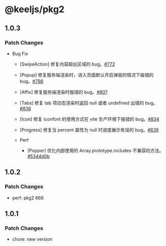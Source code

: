 # @keeljs/pkg2

## 1.0.3

### Patch Changes

- Bug Fix

    - [SwipeAction] 修复内容超出区域的 bug。[#772](https://github.com/ZhongAnTech/zarm/pull/772)
    - [Popup] 修复服务端渲染时，进入页面默认开启弹层的情况下报错的 bug。[#798](https://github.com/ZhongAnTech/zarm/pull/798)
    - [Affix] 修复服务端渲染时报错的 bug。[#807](https://github.com/ZhongAnTech/zarm/pull/807)
    - [Tabs] 修复 tab 项动态渲染时返回 null 或者 undefined 出错的 bug。[#836](https://github.com/ZhongAnTech/zarm/pull/836)
    - [Icon] 修复 iconfont 的使用方式在 vite 生产环境下报错的 bug。[#834](https://github.com/ZhongAnTech/zarm/pull/834)
    - [Progress] 修复当 percent 属性为 null 时进度展示有误的 bug。[#839](https://github.com/ZhongAnTech/zarm/pull/839)

  - Perf

    - [Popper] 优化内部使用的 Array.prototype.includes 不兼容的方法。[#5344d0b](https://github.com/ZhongAnTech/zarm/commit/5344d0b6d6b93bf2604c496030b4a24053f18aac)

## 1.0.2

### Patch Changes

- perf: pkg2 666

## 1.0.1

### Patch Changes

- chore: new version
